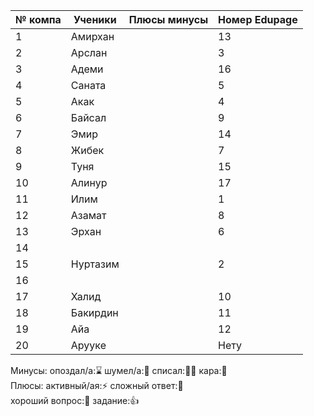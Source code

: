 | № компа | Ученики  | Плюсы минусы | Номер Edupage |
| ------- | -------- | ------------ | ------------- |
| 1       | Амирхан  |              | 13            |
| 2       | Арслан   |              | 3             |
| 3       | Адеми    |              | 16            |
| 4       | Саната   |              | 5             |
| 5       | Акак     |              | 4             |
| 6       | Байсал   |              | 9             |
| 7       | Эмир     |              | 14            |
| 8       | Жибек    |              | 7             |
| 9       | Туня     |              | 15            |
| 10      | Алинур   |              | 17            |
| 11      | Илим     |              | 1             |
| 12      | Азамат   |              | 8             |
| 13      | Эрхан    |              | 6             |
| 14      |          |              |               |
| 15      | Нуртазим |              | 2             |
| 16      |          |              |               |
| 17      | Халид    |              | 10            |
| 18      | Бакирдин |              | 11            |
| 19      | Айа      |              | 12            |
| 20      | Арууке   |              | Нету          |

Минусы:
опоздал/а:⌛ шумел/а:📢 
списал:😶‍🌫️ кара:👺  
Плюсы:
активный/ая:⚡ сложный ответ:🏅  
хороший вопрос:🤌  задание:👍